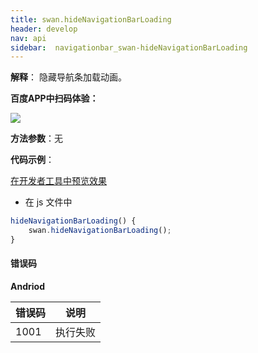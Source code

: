 ```yaml
---
title: swan.hideNavigationBarLoading
header: develop
nav: api
sidebar:  navigationbar_swan-hideNavigationBarLoading
---
```




**解释**： 隐藏导航条加载动画。

**百度APP中扫码体验：**

<img src="https://b.bdstatic.com/miniapp/assets/images/doc_demo/navigationBarLoading.png"  class="demo-qrcode-image" />


**方法参数**：无

**代码示例**：

<a href="swanide://fragment/c4a65ff2c078e16699cc67084b4e842f1569465767383" title="在开发者工具中预览效果" target="_self">在开发者工具中预览效果</a>


* 在 js 文件中

```js
hideNavigationBarLoading() {
    swan.hideNavigationBarLoading();
}
```
#### 错误码

**Andriod**

|错误码|说明|
|--|--|
|1001|执行失败   |

